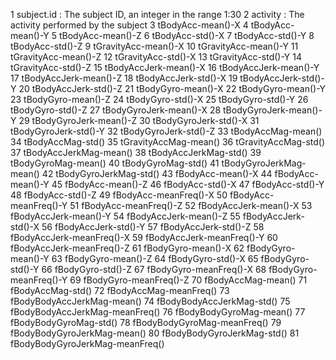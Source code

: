 1 subject.id : The subject ID, an integer in the range 1:30
2 activity : The activity performed by the subject
3 tBodyAcc-mean()-X
4 tBodyAcc-mean()-Y
5 tBodyAcc-mean()-Z
6 tBodyAcc-std()-X
7 tBodyAcc-std()-Y
8 tBodyAcc-std()-Z
9 tGravityAcc-mean()-X
10 tGravityAcc-mean()-Y
11 tGravityAcc-mean()-Z
12 tGravityAcc-std()-X
13 tGravityAcc-std()-Y
14 tGravityAcc-std()-Z
15 tBodyAccJerk-mean()-X
16 tBodyAccJerk-mean()-Y
17 tBodyAccJerk-mean()-Z
18 tBodyAccJerk-std()-X
19 tBodyAccJerk-std()-Y
20 tBodyAccJerk-std()-Z
21 tBodyGyro-mean()-X
22 tBodyGyro-mean()-Y
23 tBodyGyro-mean()-Z
24 tBodyGyro-std()-X
25 tBodyGyro-std()-Y
26 tBodyGyro-std()-Z
27 tBodyGyroJerk-mean()-X
28 tBodyGyroJerk-mean()-Y
29 tBodyGyroJerk-mean()-Z
30 tBodyGyroJerk-std()-X
31 tBodyGyroJerk-std()-Y
32 tBodyGyroJerk-std()-Z
33 tBodyAccMag-mean()
34 tBodyAccMag-std()
35 tGravityAccMag-mean()
36 tGravityAccMag-std()
37 tBodyAccJerkMag-mean()
38 tBodyAccJerkMag-std()
39 tBodyGyroMag-mean()
40 tBodyGyroMag-std()
41 tBodyGyroJerkMag-mean()
42 tBodyGyroJerkMag-std()
43 fBodyAcc-mean()-X
44 fBodyAcc-mean()-Y
45 fBodyAcc-mean()-Z
46 fBodyAcc-std()-X
47 fBodyAcc-std()-Y
48 fBodyAcc-std()-Z
49 fBodyAcc-meanFreq()-X
50 fBodyAcc-meanFreq()-Y
51 fBodyAcc-meanFreq()-Z
52 fBodyAccJerk-mean()-X
53 fBodyAccJerk-mean()-Y
54 fBodyAccJerk-mean()-Z
55 fBodyAccJerk-std()-X
56 fBodyAccJerk-std()-Y
57 fBodyAccJerk-std()-Z
58 fBodyAccJerk-meanFreq()-X
59 fBodyAccJerk-meanFreq()-Y
60 fBodyAccJerk-meanFreq()-Z
61 fBodyGyro-mean()-X
62 fBodyGyro-mean()-Y
63 fBodyGyro-mean()-Z
64 fBodyGyro-std()-X
65 fBodyGyro-std()-Y
66 fBodyGyro-std()-Z
67 fBodyGyro-meanFreq()-X
68 fBodyGyro-meanFreq()-Y
69 fBodyGyro-meanFreq()-Z
70 fBodyAccMag-mean()
71 fBodyAccMag-std()
72 fBodyAccMag-meanFreq()
73 fBodyBodyAccJerkMag-mean()
74 fBodyBodyAccJerkMag-std()
75 fBodyBodyAccJerkMag-meanFreq()
76 fBodyBodyGyroMag-mean()
77 fBodyBodyGyroMag-std()
78 fBodyBodyGyroMag-meanFreq()
79 fBodyBodyGyroJerkMag-mean()
80 fBodyBodyGyroJerkMag-std()
81 fBodyBodyGyroJerkMag-meanFreq()
